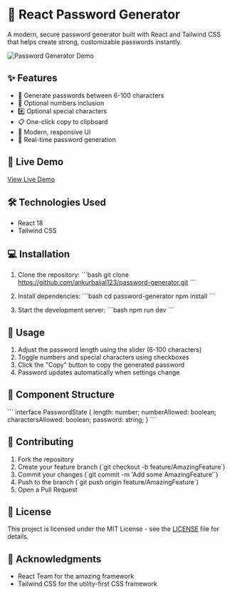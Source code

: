 # 🔐 React Password Generator

A modern, secure password generator built with React and Tailwind CSS that helps create strong, customizable passwords instantly.

![Password Generator Demo](https://images.unsplash.com/photo-1614064641938-3bbee52942c7?auto=format&fit=crop&q=80&w=2000&h=600)

## ✨ Features

- 🎯 Generate passwords between 6-100 characters
- 🔢 Optional numbers inclusion
- #️⃣ Optional special characters
- 📋 One-click copy to clipboard
- 🎨 Modern, responsive UI
- 🔄 Real-time password generation

## 🚀 Live Demo

[View Live Demo](#) <!-- Add your deployment URL here -->

## 🛠️ Technologies Used

- React 18
- Tailwind CSS

## 💻 Installation

1. Clone the repository:
\`\`\`bash
git clone https://github.com/ankurbaijal123/password-generator.git
\`\`\`

2. Install dependencies:
\`\`\`bash
cd password-generator
npm install
\`\`\`

3. Start the development server:
\`\`\`bash
npm run dev
\`\`\`

## 🎯 Usage

1. Adjust the password length using the slider (6-100 characters)
2. Toggle numbers and special characters using checkboxes
3. Click the "Copy" button to copy the generated password
4. Password updates automatically when settings change

## 🔧 Component Structure

\`\`\`
interface PasswordState {
  length: number;
  numberAllowed: boolean;
  charactersAllowed: boolean;
  password: string;
}
\`\`\`

## 🤝 Contributing

1. Fork the repository
2. Create your feature branch (\`git checkout -b feature/AmazingFeature\`)
3. Commit your changes (\`git commit -m 'Add some AmazingFeature'\`)
4. Push to the branch (\`git push origin feature/AmazingFeature\`)
5. Open a Pull Request

## 📝 License

This project is licensed under the MIT License - see the [LICENSE](LICENSE) file for details.

## 🙏 Acknowledgments

- React Team for the amazing framework
- Tailwind CSS for the utility-first CSS framework
